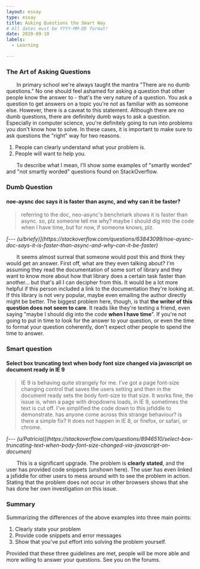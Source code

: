 ```yaml
---
layout: essay
type: essay
title: Asking Questions the Smart Way
# All dates must be YYYY-MM-DD format!
date: 2020-09-10
labels:
  - Learning
  
---
```

### The Art of Asking Questions  &nbsp;&nbsp;&nbsp;&nbsp;&nbsp;&nbsp;
&nbsp;&nbsp;&nbsp;&nbsp;&nbsp;&nbsp; In primary school we're always taught the mantra "There are no dumb questions." No one should feel ashamed for asking a question that other people know the answer to - that's the very nature of a question. You ask a question to get answers on a topic you're not as familiar with as someone else. However, there is a caveat to this statement. Although there are no dumb questions, there are definitely dumb ways to ask a question. Especially in computer science, you're definitely going to run into problems you don't know how to solve. In these cases, it is important to make sure to ask questions the "right" way for two reasons.
1. People can clearly understand what your problem is.
2. People will want to help you.

&nbsp;&nbsp;&nbsp;&nbsp;&nbsp;&nbsp; To describe what I mean, I'll show some examples of "smartly worded" and "not smartly worded" questions found on StackOverflow.

### Dumb Question
#### noe-aysnc doc says it is faster than async, and why can it be faster?
<blockquote> referring to the doc, neo-async's benchmark shows it is faster than async. 
             so, plz someone tell me why?
             maybe I should dig into the code when I have time, but for now, if someone knows, plz.  </blockquote>   
<cite>[--- (u/briefy)](https://stackoverflow.com/questions/63843099/noe-aysnc-doc-says-it-is-faster-than-async-and-why-can-it-be-faster) </cite>

&nbsp;&nbsp;&nbsp;&nbsp;&nbsp;&nbsp; It seems almost surreal that someone would post this and think they would get an answer. First off, what are they even talking about? I'm assuming they read the documentation of some sort of library and they want to know more about how that library does a certain task faster than another... but that's all I can decipher from this. It would be a lot more helpful if this person included a link to the documentation they're looking at. If this library is not very popular, maybe even emailing the author directly might be better. The biggest problem here, though, is that **the writer of this question does not seem to care**. It reads like they're texting a friend, even saying "maybe I should dig into the code **when I have time**". If you're not going to put in time to look for the answer to your question, or even the time to format your question coherently, don't expect other people to spend the time to answer. 


### Smart question
#### Select box truncating text when body font size changed via javascript on document ready in IE 9
<blockquote> IE 9 is behaving quite strangely for me. I've got a page font-size changing control that saves the users setting and then in the document ready sets the body font-size to that size. It works fine, the issue is, when a page with dropdowns loads, in IE 9, sometimes the text is cut off.
             I've simplified the code down to this jsfiddle to demonstrate. has anyone come across this strange behaviour? is there a simple fix? It does not happen in IE 8, or firefox, or safari, or chrome.
</blockquote>   
<cite>[--- (u/Patricia)](https://stackoverflow.com/questions/8946510/select-box-truncating-text-when-body-font-size-changed-via-javascript-on-documen) </cite>

&nbsp;&nbsp;&nbsp;&nbsp;&nbsp;&nbsp; This is a significant upgrade. The problem is **clearly stated**, and the user has provided code snippets (unshown here). The user has even linked a jsfiddle for other users to mess around with to see the problem in action. Stating that the problem does not occur in other browsers shows that she has done her own investigation on this issue. 

### Summary
Summarizing the differences of the above examples into three main points:
1. Clearly state your problem
2. Provide code snippets and error messages
3. Show that you've put effort into solving the problem yourself.

Provided that these three guidelines are met, people will be more able and more willing to answer your questions. See you on the forums. 

